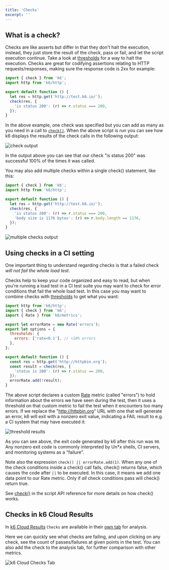 ```yaml
---
title: 'Checks'
excerpt: ''
---
```


## What is a check?

Checks are like asserts but differ in that they don't halt the execution, instead, they just
store the result of the check, pass or fail, and let the script execution continue. Take a look at
[thresholds](/using-k6/thresholds) for a way to halt the execution. Checks are great for
codifying assertions relating to HTTP requests/responses, making sure the response code is 2xx
for example:

<div class="code-group" data-props='{"labels": ["check.js"], "lineNumbers": [true]}'>

```js
import { check } from 'k6';
import http from 'k6/http';

export default function () {
  let res = http.get('http://test.k6.io/');
  check(res, {
    'is status 200': (r) => r.status === 200,
  });
}
```

</div>

In the above example, one check was specified but you can add as many as you need in a call to
[`check()`](/javascript-api/k6/check-val-sets-tags). When the above script is run you can see
how k6 displays the results of the check calls in the following output:

![check output](images/check-output.png)

In the output above you can see that our check "is status 200" was successful 100% of the times it was called.

You may also add multiple checks within a single check() statement, like this:

<div class="code-group" data-props='{"labels": ["checks.js"], "lineNumbers": [true]}'>

```js
import { check } from 'k6';
import http from 'k6/http';

export default function () {
  let res = http.get('http://test.k6.io/');
  check(res, {
    'is status 200': (r) => r.status === 200,
    'body size is 1176 bytes': (r) => r.body.length == 1176,
  });
}
```

</div>

![multiple checks output](images/multiple-checks-output.png)

## Using checks in a CI setting

One important thing to understand regarding checks is that a failed check _will not fail the whole
load test_.

Checks help to keep your code organized and easy to read, but when you're running a load test in
a CI test suite you may want to check for error conditions that fail the whole load test. In this
case you may want to combine checks with [thresholds](/using-k6/thresholds) to
get what you want:

<div class="code-group" data-props='{"labels": ["check_thresholds.js"], "lineNumbers": [true]}'>

```js
import http from 'k6/http';
import { check } from 'k6';
import { Rate } from 'k6/metrics';

export let errorRate = new Rate('errors');
export let options = {
  thresholds: {
    errors: ['rate<0.1'], // <10% errors
  },
};

export default function () {
  const res = http.get('http://httpbin.org');
  const result = check(res, {
    'status is 200': (r) => r.status == 200,
  });
  errorRate.add(!result);
}
```

</div>

The above script declares a custom [Rate](/javascript-api/k6-metrics/rate)
metric (called "errors") to hold information about the errors we have seen during the test, then
it uses a threshold on that custom metric to fail the test when it encounters too many errors.
If we replace the "http://httpbin.org" URL with one that will generate an error, k6 will exit with
a nonzero exit value, indicating a FAIL result to e.g. a CI system that may have executed it:

![threshold results](images/threshold-results.png)

As you can see above, the exit code generated by k6 after this run was `99`. Any nonzero exit code
is commonly interpreted by Un\*x shells, CI servers, and monitoring systems as a "failure".

Note also the expression `check() || errorRate.add(1)`. When any one of the check conditions
inside a check() call fails, check() returns false, which causes the code after `||` to be
executed. In this case, it means we add one data point to our Rate metric. Only if _all_ check
conditions pass will check() return true.

See [check()](/javascript-api/k6/check-val-sets-tags) in the script API reference for
more details on how check() works.

## Checks in k6 Cloud Results

In [k6 Cloud Results](/cloud/analyzing-results/overview) `Checks` are available in their [own tab](/cloud/analyzing-results/checks-tab) for analysis.

Here we can quickly see what checks are failing, and upon clicking on any check, see the count of passes/failures
at given points in the test. You can also add the check to the analysis tab, for further comparison with other metrics.

![k6 Cloud Checks Tab](/images/cloud-insights-checks-tab.png)
